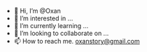 - 👋 Hi, I’m @Oxan
- 👀 I’m interested in ...
- 🌱 I’m currently learning ...
- 💞️ I’m looking to collaborate on ...
- 📫 How to reach me. oxanstory@gmail.com

<!---
Oxanstory/Oxanstory is a ✨ special ✨ repository because its `README.md` (this file) appears on your GitHub profile.
You can click the Preview link to take a look at your changes.
--->
